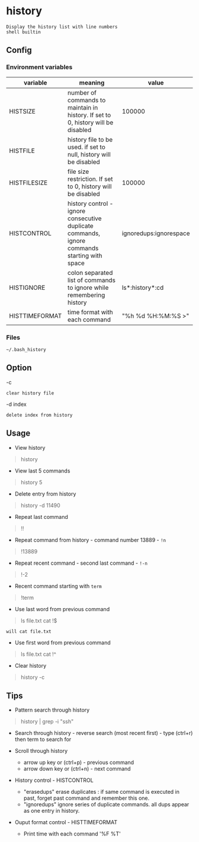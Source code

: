 # history

    Display the history list with line numbers
    shell builtin

## Config

### Environment variables

|variable|meaning|value|
|--|--|--|
|HISTSIZE|number of commands to maintain in history. If set to 0, history will be disabled|100000|
|HISTFILE|history file to be used. if set to null, history will be disabled|
|HISTFILESIZE|file size restriction. If set to 0, history will be disabled|100000|
|HISTCONTROL|history control - ignore consecutive duplicate commands, ignore commands starting with space|ignoredups:ignorespace|
|HISTIGNORE|colon separated list of commands to ignore while remembering history|ls*:history*:cd|
|HISTTIMEFORMAT|time format with each command|"%h %d %H:%M:%S >"|

### Files

    ~/.bash_history 

## Option

-c

    clear history file

-d index

    delete index from history

## Usage

* View history

> history

* View last 5 commands

> history 5

* Delete entry from history

> history -d 11490

* Repeat last command

> !!

* Repeat command from history - command number 13889 - `!n`

> !13889

* Repeat recent command - second last command - `!-n`

> !-2

* Recent command starting with `term`

> !term

* Use last word from previous command

> ls file.txt
> cat !$

    will cat file.txt

* Use first word from previous command

> ls file.txt
> cat !^

* Clear history

> history -c

## Tips

* Pattern search through history

> history | grep -i "ssh"

* Search through history - reverse search (most recent first) - type (ctrl+r) then term to search for

* Scroll through history
  * arrow up key or (ctrl+p) - previous command
  * arrow down key or (ctrl+n) - next command

* History control - HISTCONTROL
  * "erasedups" erase duplicates : if same command is executed in past, forget past command and remember this one.
  * "ignoredups" ignore series of duplicate commands. all dups appear as one entry in history.

* Ouput format control - HISTTIMEFORMAT
  * Print time with each command '%F %T'

